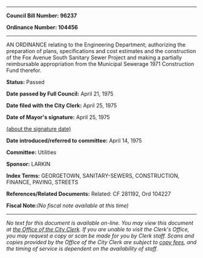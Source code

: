 

********

**Council Bill Number: 96237**
   
**Ordinance Number: 104456**
********

 AN ORDINANCE relating to the Engineering Department; authorizing the preparation of plans, specifications and cost estimates and the construction of the Fox Avenue South Sanitary Sewer Project and making a partially reimbursable appropriation from the Municipal Sewerage 1971 Construction Fund therefor.

**Status:** Passed
   
**Date passed by Full Council:** April 21, 1975
   
**Date filed with the City Clerk:** April 25, 1975
   
**Date of Mayor's signature:** April 25, 1975
   
[(about the signature date)](/~public/approvaldate.htm)
   
   
   
**Date introduced/referred to committee:** April 14, 1975
   
**Committee:** Utilities
   
**Sponsor:** LARKIN
   
   
**Index Terms:** GEORGETOWN, SANITARY-SEWERS, CONSTRUCTION, FINANCE, PAVING, STREETS

**References/Related Documents:** Related: CF 281192, Ord 104227

**Fiscal Note:**_(No fiscal note available at this time)_
********

_No text for this document is available on-line. You may view this document at [the Office of the City Clerk](http://www.seattle.gov/leg/clerk/contactUs.htm). If you are unable to visit the Clerk's Office, you may request a copy or scan be made for you by Clerk staff. Scans and copies provided by the Office of the City Clerk are subject to [copy fees](http://clerk.seattle.gov/~public/clerkfees.htm), and the timing of service is dependent on the availability of staff._

